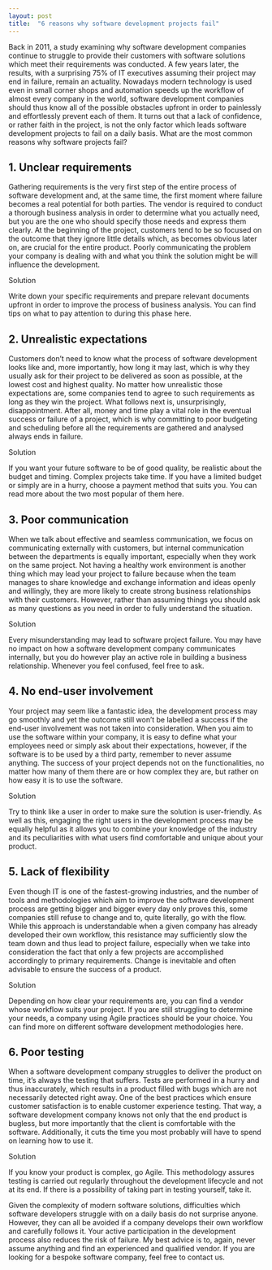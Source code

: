 ```yaml
---
layout: post
title:  "6 reasons why software development projects fail"
---
```


Back in 2011, a study examining why software development companies continue to struggle to provide their customers with software solutions which meet their requirements was conducted. A few years later, the results, with a surprising 75% of IT executives assuming their project may end in failure, remain an actuality. Nowadays modern technology is used even in small corner shops and automation speeds up the workflow of almost every company in the world, software development companies should thus know all of the possible obstacles upfront in order to painlessly and effortlessly prevent each of them. It turns out that a lack of confidence, or rather faith in the project, is not the only factor which leads software development projects to fail on a daily basis. What are the most common reasons why software projects fail?

## 1. Unclear requirements
Gathering requirements is the very first step of the entire process of software development and, at the same time, the first moment where failure becomes a real potential for both parties. The vendor is required to conduct a thorough business analysis in order to determine what you actually need, but you are the one who should specify those needs and express them clearly. At the beginning of the project, customers tend to be so focused on the outcome that they ignore little details which, as becomes obvious later on, are crucial for the entire product. Poorly communicating the problem your company is dealing with and what you think the solution might be will influence the development.

Solution

Write down your specific requirements and prepare relevant documents upfront in order to improve the process of business analysis. You can find tips on what to pay attention to during this phase here.

## 2. Unrealistic expectations
Customers don’t need to know what the process of software development looks like and, more importantly, how long it may last, which is why they usually ask for their project to be delivered as soon as possible, at the lowest cost and highest quality. No matter how unrealistic those expectations are, some companies tend to agree to such requirements as long as they win the project. What follows next is, unsurprisingly, disappointment. After all, money and time play a vital role in the eventual success or failure of a project, which is why committing to poor budgeting and scheduling before all the requirements are gathered and analysed always ends in failure.

Solution

If you want your future software to be of good quality, be realistic about the budget and timing. Complex projects take time. If you have a limited budget or simply are in a hurry, choose a payment method that suits you. You can read more about the two most popular of them here.

## 3. Poor communication
When we talk about effective and seamless communication, we focus on communicating externally with customers, but internal communication between the departments is equally important, especially when they work on the same project. Not having a healthy work environment is another thing which may lead your project to failure because when the team manages to share knowledge and exchange information and ideas openly and willingly, they are more likely to create strong business relationships with their customers. However, rather than assuming things you should ask as many questions as you need in order to fully understand the situation. 

Solution

Every misunderstanding may lead to software project failure. You may have no impact on how a software development company communicates internally, but you do however play an active role in building a business relationship. Whenever you feel confused, feel free to ask.

## 4. No end-user involvement
Your project may seem like a fantastic idea, the development process may go smoothly and yet the outcome still won’t be labelled a success if the end-user involvement was not taken into consideration. When you aim to use the software within your company, it is easy to define what your employees need or simply ask about their expectations, however, if the software is to be used by a third party, remember to never assume anything. The success of your project depends not on the functionalities, no matter how many of them there are or how complex they are, but rather on how easy it is to use the software.

Solution

Try to think like a user in order to make sure the solution is user-friendly. As well as this, engaging the right users in the development process may be equally helpful as it allows you to combine your knowledge of the industry and its peculiarities with what users find comfortable and unique about your product.

## 5. Lack of flexibility
Even though IT is one of the fastest-growing industries, and the number of tools and methodologies which aim to improve the software development process are getting bigger and bigger every day only proves this, some companies still refuse to change and to, quite literally, go with the flow. While this approach is understandable when a given company has already developed their own workflow, this resistance may sufficiently slow the team down and thus lead to project failure, especially when we take into consideration the fact that only a few projects are accomplished accordingly to primary requirements. Change is inevitable and often advisable to ensure the success of a product.

Solution

Depending on how clear your requirements are, you can find a vendor whose workflow suits your project. If you are still struggling to determine your needs, a company using Agile practices should be your choice. You can find more on different software development methodologies here. 

## 6. Poor testing
When a software development company struggles to deliver the product on time, it’s always the testing that suffers. Tests are performed in a hurry and thus inaccurately, which results in a product filled with bugs which are not necessarily detected right away. One of the best practices which ensure customer satisfaction is to enable customer experience testing. That way, a software development company knows not only that the end product is bugless, but more importantly that the client is comfortable with the software.  Additionally, it cuts the time you most probably will have to spend on learning how to use it.

Solution

If you know your product is complex, go Agile. This methodology assures testing is carried out regularly throughout the development lifecycle and not at its end. If there is a possibility of taking part in testing yourself, take it.

Given the complexity of modern software solutions, difficulties which software developers struggle with on a daily basis do not surprise anyone. However, they can all be avoided if a company develops their own workflow and carefully follows it. Your active participation in the development process also reduces the risk of failure. My best advice is to, again, never assume anything and find an experienced and qualified vendor. If you are looking for a bespoke software company, feel free to contact us. 
